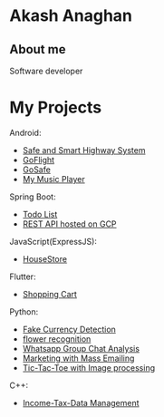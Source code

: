 # Akash Anaghan
## About me

Software developer

# My Projects
Android:

* [Safe and Smart Highway System](https://github.com/akash1202/safe-and-smart-highway)
* [GoFlight](https://github.com/akash1202/Go-Flight)
* [GoSafe](https://github.com/akash1202/GoSafe)
* [My Music Player](https://github.com/akash1202/MyMusicplayer)


Spring Boot:

* [Todo List](https://github.com/akash1202/TodoList)
* [REST API hosted on GCP](https://github.com/akash1202/RestGCP)

JavaScript(ExpressJS):
* [HouseStore](https://github.com/akash1202/HouseStore)


Flutter:

* [Shopping Cart](https://github.com/akash1202/shoppingcart)

Python:

* [Fake Currency Detection](https://github.com/akash1202/pythonprojects/tree/first/fake%20currency%20detection)
* [flower recognition](https://github.com/akash1202/pythonprojects/tree/first/flower%20recognition%20with%20python)
* [Whatsapp Group Chat Analysis](https://github.com/akash1202/pythonprojects/tree/first/whatsapp%20group%20chat%20analysis)
* [Marketing with Mass Emailing](https://github.com/akash1202/send_mass_email)
* [Tic-Tac-Toe with Image processing](https://github.com/akash1202/Tic-Tac-Toe-using-image-processing)

C++:
* [Income-Tax-Data Management](https://github.com/akash1202/Income-Tax-Data-management-System)
